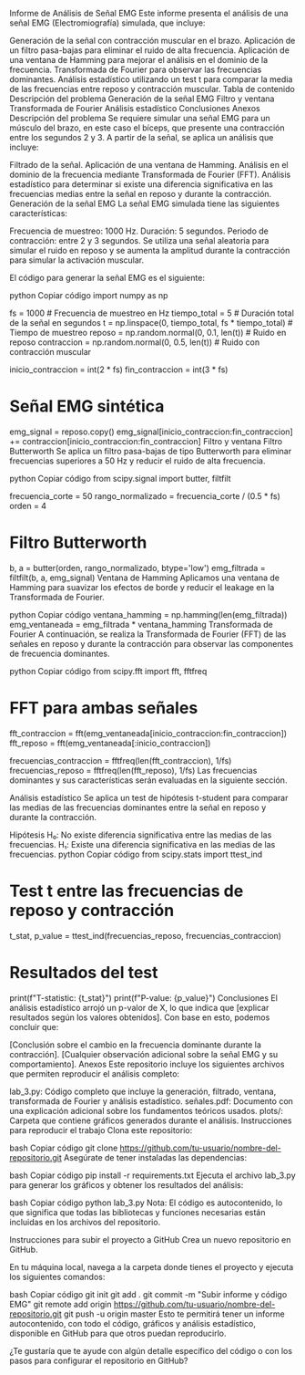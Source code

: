 Informe de Análisis de Señal EMG
Este informe presenta el análisis de una señal EMG (Electromiografía) simulada, que incluye:

Generación de la señal con contracción muscular en el brazo.
Aplicación de un filtro pasa-bajas para eliminar el ruido de alta frecuencia.
Aplicación de una ventana de Hamming para mejorar el análisis en el dominio de la frecuencia.
Transformada de Fourier para observar las frecuencias dominantes.
Análisis estadístico utilizando un test t para comparar la media de las frecuencias entre reposo y contracción muscular.
Tabla de contenido
Descripción del problema
Generación de la señal EMG
Filtro y ventana
Transformada de Fourier
Análisis estadístico
Conclusiones
Anexos
Descripción del problema
Se requiere simular una señal EMG para un músculo del brazo, en este caso el bíceps, que presente una contracción entre los segundos 2 y 3. A partir de la señal, se aplica un análisis que incluye:

Filtrado de la señal.
Aplicación de una ventana de Hamming.
Análisis en el dominio de la frecuencia mediante Transformada de Fourier (FFT).
Análisis estadístico para determinar si existe una diferencia significativa en las frecuencias medias entre la señal en reposo y durante la contracción.
Generación de la señal EMG
La señal EMG simulada tiene las siguientes características:

Frecuencia de muestreo: 1000 Hz.
Duración: 5 segundos.
Periodo de contracción: entre 2 y 3 segundos.
Se utiliza una señal aleatoria para simular el ruido en reposo y se aumenta la amplitud durante la contracción para simular la activación muscular.

El código para generar la señal EMG es el siguiente:

python
Copiar código
import numpy as np

fs = 1000  # Frecuencia de muestreo en Hz
tiempo_total = 5  # Duración total de la señal en segundos
t = np.linspace(0, tiempo_total, fs * tiempo_total)  # Tiempo de muestreo
reposo = np.random.normal(0, 0.1, len(t))  # Ruido en reposo
contraccion = np.random.normal(0, 0.5, len(t))  # Ruido con contracción muscular

inicio_contraccion = int(2 * fs)
fin_contraccion = int(3 * fs)

# Señal EMG sintética
emg_signal = reposo.copy()
emg_signal[inicio_contraccion:fin_contraccion] += contraccion[inicio_contraccion:fin_contraccion]
Filtro y ventana
Filtro Butterworth
Se aplica un filtro pasa-bajas de tipo Butterworth para eliminar frecuencias superiores a 50 Hz y reducir el ruido de alta frecuencia.

python
Copiar código
from scipy.signal import butter, filtfilt

frecuencia_corte = 50
rango_normalizado = frecuencia_corte / (0.5 * fs)
orden = 4

# Filtro Butterworth
b, a = butter(orden, rango_normalizado, btype='low')
emg_filtrada = filtfilt(b, a, emg_signal)
Ventana de Hamming
Aplicamos una ventana de Hamming para suavizar los efectos de borde y reducir el leakage en la Transformada de Fourier.

python
Copiar código
ventana_hamming = np.hamming(len(emg_filtrada))
emg_ventaneada = emg_filtrada * ventana_hamming
Transformada de Fourier
A continuación, se realiza la Transformada de Fourier (FFT) de las señales en reposo y durante la contracción para observar las componentes de frecuencia dominantes.

python
Copiar código
from scipy.fft import fft, fftfreq

# FFT para ambas señales
fft_contraccion = fft(emg_ventaneada[inicio_contraccion:fin_contraccion])
fft_reposo = fft(emg_ventaneada[:inicio_contraccion])

frecuencias_contraccion = fftfreq(len(fft_contraccion), 1/fs)
frecuencias_reposo = fftfreq(len(fft_reposo), 1/fs)
Las frecuencias dominantes y sus características serán evaluadas en la siguiente sección.

Análisis estadístico
Se aplica un test de hipótesis t-student para comparar las medias de las frecuencias dominantes entre la señal en reposo y durante la contracción.

Hipótesis
H₀: No existe diferencia significativa entre las medias de las frecuencias.
H₁: Existe una diferencia significativa en las medias de las frecuencias.
python
Copiar código
from scipy.stats import ttest_ind

# Test t entre las frecuencias de reposo y contracción
t_stat, p_value = ttest_ind(frecuencias_reposo, frecuencias_contraccion)

# Resultados del test
print(f"T-statistic: {t_stat}")
print(f"P-value: {p_value}")
Conclusiones
El análisis estadístico arrojó un p-valor de X, lo que indica que [explicar resultados según los valores obtenidos]. Con base en esto, podemos concluir que:

[Conclusión sobre el cambio en la frecuencia dominante durante la contracción].
[Cualquier observación adicional sobre la señal EMG y su comportamiento].
Anexos
Este repositorio incluye los siguientes archivos que permiten reproducir el análisis completo:

lab_3.py: Código completo que incluye la generación, filtrado, ventana, transformada de Fourier y análisis estadístico.
señales.pdf: Documento con una explicación adicional sobre los fundamentos teóricos usados.
plots/: Carpeta que contiene gráficos generados durante el análisis.
Instrucciones para reproducir el trabajo
Clona este repositorio:

bash
Copiar código
git clone https://github.com/tu-usuario/nombre-del-repositorio.git
Asegúrate de tener instaladas las dependencias:

bash
Copiar código
pip install -r requirements.txt
Ejecuta el archivo lab_3.py para generar los gráficos y obtener los resultados del análisis:

bash
Copiar código
python lab_3.py
Nota: El código es autocontenido, lo que significa que todas las bibliotecas y funciones necesarias están incluidas en los archivos del repositorio.

Instrucciones para subir el proyecto a GitHub
Crea un nuevo repositorio en GitHub.

En tu máquina local, navega a la carpeta donde tienes el proyecto y ejecuta los siguientes comandos:

bash
Copiar código
git init
git add .
git commit -m "Subir informe y código EMG"
git remote add origin https://github.com/tu-usuario/nombre-del-repositorio.git
git push -u origin master
Esto te permitirá tener un informe autocontenido, con todo el código, gráficos y análisis estadístico, disponible en GitHub para que otros puedan reproducirlo.

¿Te gustaría que te ayude con algún detalle específico del código o con los pasos para configurar el repositorio en GitHub?






